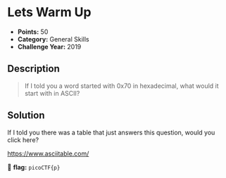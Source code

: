 # Lets Warm Up
* **Points:** 50
* **Category:** General Skills
* **Challenge Year:** 2019

## Description
> If I told you a word started with 0x70 in hexadecimal, what would it start with in ASCII?

## Solution
If I told you there was a table that just answers this question, would you click here? 

https://www.asciitable.com/

:black_flag: **flag:**
`picoCTF{p}`